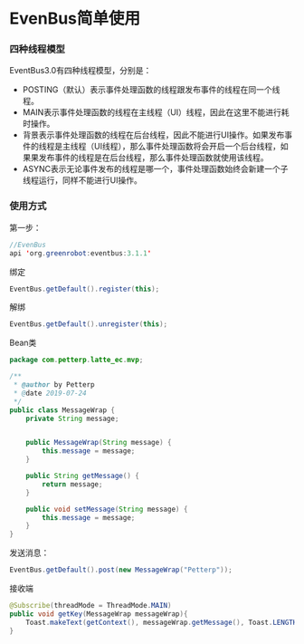 # EvenBus简单使用

### 四种线程模型

EventBus3.0有四种线程模型，分别是：

- POSTING（默认）表示事件处理函数的线程跟发布事件的线程在同一个线程。
- MAIN表示事件处理函数的线程在主线程（UI）线程，因此在这里不能进行耗时操作。
- 背景表示事件处理函数的线程在后台线程，因此不能进行UI操作。如果发布事件的线程是主线程（UI线程），那么事件处理函数将会开启一个后台线程，如果果发布事件的线程是在后台线程，那么事件处理函数就使用该线程。
- ASYNC表示无论事件发布的线程是哪一个，事件处理函数始终会新建一个子线程运行，同样不能进行UI操作。



### 使用方式

第一步：

```java
//EvenBus
api 'org.greenrobot:eventbus:3.1.1'
```



绑定

```java
EventBus.getDefault().register(this);
```

解绑

```java
EventBus.getDefault().unregister(this);
```



Bean类

```java
package com.petterp.latte_ec.mvp;

/**
 * @author by Petterp
 * @date 2019-07-24
 */
public class MessageWrap {
    private String message;


    public MessageWrap(String message) {
        this.message = message;
    }

    public String getMessage() {
        return message;
    }

    public void setMessage(String message) {
        this.message = message;
    }
}
```



发送消息：

```java
EventBus.getDefault().post(new MessageWrap("Petterp"));
```



接收端

```java
@Subscribe(threadMode = ThreadMode.MAIN)
public void getKey(MessageWrap messageWrap){
    Toast.makeText(getContext(), messageWrap.getMessage(), Toast.LENGTH_SHORT).show();
}
```